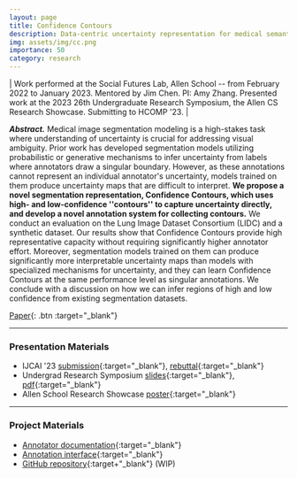 ```yaml
---
layout: page
title: Confidence Contours
description: Data-centric uncertainty representation for medical semantic segmentation
img: assets/img/cc.png
importance: 50
category: research
---
```


| Work performed at the Social Futures Lab, Allen School -- from February 2022 to January 2023. Mentored by Jim Chen. PI: Amy Zhang. Presented work at the 2023 26th Undergraduate Research Symposium, the Allen CS Research Showcase. Submitting to HCOMP '23. |
<br>

***Abstract.***
Medical image segmentation modeling is a high-stakes task where understanding of uncertainty is crucial for addressing visual ambiguity. Prior work has developed segmentation models utilizing probabilistic or generative mechanisms to infer uncertainty from labels where annotators draw a singular boundary. However, as these annotations cannot represent an individual annotator's uncertainty, models trained on them produce uncertainty maps that are difficult to interpret. **We propose a novel segmentation representation, Confidence Contours, which uses high- and low-confidence ''contours'' to capture uncertainty directly, and develop a novel annotation system for collecting contours.** We conduct an evaluation on the Lung Image Dataset Consortium (LIDC) and a synthetic dataset. Our results show that Confidence Contours provide high representative capacity without requiring significantly higher annotator effort. Moreover, segmentation models trained on them can produce significantly more interpretable uncertainty maps than models with specialized mechanisms for uncertainty, and they can learn Confidence Contours at the same performance level as  singular annotations. We conclude with a discussion on how we can infer regions of high and low confidence from existing segmentation datasets.

[Paper](assets/pdf/ijcai_confidence_contours_submission.pdf){: .btn :target="_blank"} 

---

### Presentation Materials
- IJCAI '23 [submission](assets/pdf/ijcai_confidence_contours_submission.pdf){:target="_blank"}, [rebuttal](assets/pdf/ijcai_confidence_contours_rebuttal.pdf){:target="_blank"}
- Undergrad Research Symposium [slides](https://docs.google.com/presentation/d/17qrow18og678_tatb9ZtHjlaAQlSHnHcFnQ_k4DXO9c/edit?usp=sharing){:target="_blank"}, [pdf](assets/pdf/urp_confidence_contours.pdf){:target="_blank"}
- Allen School Research Showcase [poster](assets/pdf/confidence_contours_research_showcase.pdf){:target="_blank"}

---

### Project Materials
- [Annotator documentation](https://andre-ye.github.io/muadocs/){:target="_blank"}
- [Annotation interface](https://mua.cs.washington.edu/){:target="_blank"}
- [GitHub repository](https://github.com/andre-ye/mua/tree/main){:target+"_blank"} (WIP)



<!-- **Lab presentations**
- [Goldilocks for Images](https://andre-ye.github.io/files/sfl/Goldilocks for Images.pdf){:target="_blank"}. Given as an introduction during a lab meeting to the idea of uncertainty representation and theorizing visual uncertainty.
- [Medical Uncertainty Annotation](https://andre-ye.github.io/files/sfl/Medical Uncertainty Annotation.pdf){:target="_blank"}. Given as an update during a lab meeting to the chosen domain and demoing the application. -->


<!-- Add original IJCAI paper + author response

Medical imaging is essential to timely and accurate medical diagnosis and prognosis. A wide number of noninvasive or minimally invasive imaging methods -- such as X-rays, Medical Resonance Imaging (MRI) scans, and Computed Tomography (CT) scans -- can capture the internal state of bodily systems along a large range of scales. Moreover, imaging techniques such as electron microscopy are also of significance to non-medical biological studies. Often, it is inefficient, time-consuming, or laborious for humans to manually identify features of interest, such as lesions, particular cell types, and other biological structures or aberrations in these scans. This is especially the case for high-resolution three-dimensional scans and features of interest which are very small in size compared to the field captured by the image(s). For this reason, there has long been interest in applying computer vision to medical imaging. Deep learning models have somewhat recently been applied to more challenging medical imaging problems which previous 'manual' computer vision approaches struggle on, including semantic segmentation. The standard objective of semantic segmentation is to associate each pixel in an input image with a class. Semantic segmentation is often used to automatically detect and 'draw'/'outline' features of interest by classifying each pixel of the image as belonging to a feature of interest or not. Such deep learning models have applications in the automated detection and precise localization of cells, lesions, tumors, and other specific biological structures.

However, often medical images are inherently ambiguous. To address contextual ambiguity, it is standard for one image to be annotated by several annotators, then compared and discussed. This high-labor process is inefficient and inconsistent. Uncertainty cannot be wholly resolved into certainty, and therefore it can also be difficult for the model to associate ambiguous images with the annotation collectively chosen by the human annotators after discussion. Establishing detailed rules also may not suffice in high-variation contexts, where rules fail to illustrate standards or protocols in novel situations. 

As such, there are many problems working with high-disagreement/ambiguous contexts:
- Annotators often disagree with each other, which leads to…
  - ...greater time spent reviewing and discussing disagreements.
  - ...a greater number of annotators or skill level needed to reconcile disagreements.
  - ...possibly uninformative or inaccurate annotations which do not reflect the complete context.
- Models trained on aggregated labels in high-disagreement contexts may develop un-robust representations and hit performance ceilings due to the inherent difficulty of modeling the average/median aggregated annotation (arbitrariness). (This assertion has strong precedent in literature around space).
- Even assuming a model can predict a standard annotation, the result may not be useful or fully accurate in a contextual sense. That is, in ambiguous contexts, the "correct answer" is not a single possibility but rather the space of possibilities.

More generally speaking - semantic segmentation tasks are an important part of computer vision, with key applications in robotics, scene interpretation, surveillance, and biology. These tasks often require human annotators to create segmentation maps identifying regions, boundaries, or bounding boxes corresponding to the original image. However, like many annotation problems, there are often nontrivial uncertainties associated with annotation that cannot be captured through vanilla annotation labels.

In response there is a large body of work which attempts to allow models to abstractly learn uncertainty from the dataset; that is, inferring uncertainty through understanding inconsistency within the concept space. That is, the redress is _model-oriented_. This tends to result in uninterpretable, complex, and domain-specific results. Why not, however, directly mark uncertainty into the image? This is easily understandable, accessible, and universal. It opens up the ways in which we can use uncertainty.

To propose a _data-oriented_ approach towards reconciling contextual ambiguity, we propose the _min/max_ annotation protocol. Each annotator begins by annotating the minimum set of pixels which they are completely sure satisfies a class; this is the _min_ hypothesis. Then, the annotator defines the _max hypothesis_ in terms of additions to the min hypothesis by lassoing in additional areas which may possibly be part of the class, but not areas which are certainly not. This forms three regions: the min hypothesis (pixels we are very confident are part of the class), the area in the max hypothesis but outside the min hypothesis (pixels which may be part of the class but for which we are not sure), and the area outside the max hypothesis (pixels we are very confident are not part of the class). Our research questions, in succint form, are as follows:

- RQ 1. Representative/informative capacity.
  - RQ 1a. Can a single annotator using the min/max procedure capture the range of disagreement of multiple annotators using the standard procedure?
  - RQ 1b. Does using the min/max procedure as opposed to the standard procedure reduce disagreement between annotations for a single image?
- RQ 2. User interaction.
  - RQ 2a. Is the min/max procedure usable to the user (relative to the standard procedure)?
	- RQ 2b. Is the min/max procedure efficient to use? More specifically, does it require minimally more labor and time to use the min/max as opposed to the standard procedure?
- RQ 3. Applicability to modeling.
  - RQ 3a. Does a deep computer vision model trained on min/max derived labels produce usable and robust predictions, compared to models trained on data annotated with the standard-procedure (and possibly to other benchmarked models)? Moreover, can we derive standard predictions from min/max-style predictions (showing min/max >> standard w.r.t information), e.g. a CV transformation on min/max yields high similarity w/ a standard prediction?
  - RQ 3b. Does a deep computer vision model trained on min/max annotated labels produce usable and robust predictions, compared to models trained on the same data annotated with the standard-procedure?

This work, therefore, has the potential to help both annotators and computer vision models to document and understand the inherent uncertainty of the world around us - whether that is in medicine, biology, self-driving cars, or beyond. -->